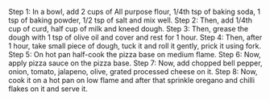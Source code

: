 Step 1: In a bowl, add 2 cups of All purpose flour, 1/4th tsp of baking soda, 1 tsp of baking powder, 1/2 tsp of salt and mix well.
Step 2: Then, add 1/4th cup of curd, half cup of milk and kneed dough.
Step 3: Then, grease the dough with 1 tsp of olive oil and cover and rest for 1 hour.
Step 4: Then, after 1 hour, take small piece of dough, tuck it and roll it gently, prick it using fork.
Step 5: On hot pan half-cook the pizza base on medium flame.
Step 6: Now, apply pizza sauce on the pizza base.
Step 7: Now, add chopped bell pepper, onion, tomato, jalapeno, olive, grated processed cheese on it.
Step 8: Now, cook it on a hot pan on low flame and after that sprinkle oregano and chilli flakes on it and serve it.